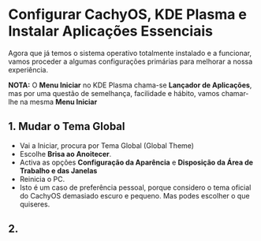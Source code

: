 # Configurar CachyOS, KDE Plasma e Instalar Aplicações Essenciais

Agora que já temos o sistema operativo totalmente instalado e a funcionar, vamos proceder a algumas configurações primárias para melhorar a nossa experiência.

**NOTA:** O **Menu Iniciar** no KDE Plasma chama-se **Lançador de Aplicações**, mas por uma questão de semelhança, facilidade e hábito, vamos chamar-lhe na mesma **Menu Iniciar**

## 1. Mudar o Tema Global
- Vai a Iniciar, procura por Tema Global (Global Theme)
- Escolhe **Brisa ao Anoitecer**.
- Activa as opções **Configuração da Aparência** e **Disposição da Área de Trabalho e das Janelas**
- Reinicia o PC.
- Isto é um caso de preferência pessoal, porque considero o tema oficial do CachyOS demasiado escuro e pequeno. Mas podes escolher o que quiseres.

## 2. 
